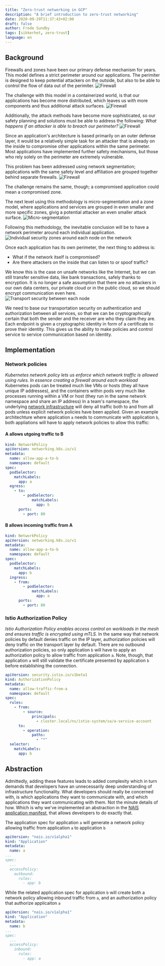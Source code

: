 ```yaml
---
title: "Zero-trust networking in GCP"
description: "A brief introduction to zero-trust networking"
date: 2020-09-29T11:37:43+02:00
draft: false
author: Frode Sundby
tags: [sikkerhet, zero-trust]
language: en
---
```


## Background

Firewalls and zones have been our primary defense mechanism for years. This model defines a strict perimeter around our applications.
The perimiter is designed to keep potential attackers on the outside, but also to be able to control the flow of data out of the perimiter.
![Firewall](./images/zero-trust-1.png)

The challenge with this model in a containerized world, is that our applications has become more distributed, which leaves us with more components and thus additional attack surfaces.
![Firewall](./images/zero-trust-2.png)

Additionally, the attack methods have become more sophisticated, so our safety planning and solutions must be able to address the following: _What happens if an attacker is able to breach our perimeter?_
![Firewall](./images/zero-trust-3.png)

Since an application's architecture is based primarily on an outer defense layer, it would be a relatively simple task
for an attacker that is already on the inside to compromise other applications within the same perimeter. Most
applications have implemented further safety mechanisms, but those who rely solely on the perimeter are
extremely vulnerable.

This problem has been addressed using network segmentation; applications with the same safety level and affiliation are grouped together behind separate firewalls.
![Firewall](./images/zero-trust-4.png)

The challenge remains the same, though; a compromised application could mean a compromised zone.

The next level using this methodology is micro-segmentation and a zone model, where applications and services are grouped in even smaller and more specific zones, givig a potential attacker an even smaller attack surface.
![Micro-segmentation](./images/zero-trust-5.png)

Following this methodology, the inevitable conclusion will be to have a network perimeter around each individual application.
![Individual security zones around each node on the network](./images/zero-trust-6.png)

Once each application has its own perimeter, the next thing to address is:

- What if the network itself is compromised?
- Are there attackers on the inside that can listen to or spoof traffic?

We know this is the case on unsafe networks like the Internet, but we can still transfer sensitive data, like bank transactions, safely thanks to encryption.
It is no longer a safe assumption that there are no attackers in our own data centers, our private cloud or in the public cloud, so we should encrypt communication even here.
![Transport security between each node](./images/zero-trust-7.png)

We need to base our transportation security on authentication and authorization between all services, so that we can be
cryptographically certain that both the sender and the receiver are who they claim they are. Each endpoint is given a
cryptographic identity in form of a certificate to prove their identity. This gives us the ability to make policies and
control service to service communication based on identity.

## Implementation

### Network policies

_Kubernetes network policy lets us enforce which network traffic is allowed using rules. In essence creating a firewall around each workload_
Kubernetes pods can be treated much like VMs or hosts (they all have unique IP addresses), and the containers within pods very much like processes running within a VM or host (they run in the same network namespace and share an IP address)
In a team's namespace, the underlying [network infrastructure](https://www.projectcalico.org/) will deny all traffic both to and from all pods unless explicit network policies have been applied.
Given an example architechture where application `a` needs to communicate with application `b`, both appliations will have to apply network policies to allow this traffic:

#### A allows utgoing traffic to B

```yaml
kind: NetworkPolicy
apiVersion: networking.k8s.io/v1
metadata:
  name: allow-app-a-to-b
  namespace: default
spec:
  podSelector:
    matchLabels:
      app: a
  egress:
    - to:
        - podSelector:
            matchLabels:
              app: b
      ports:
        - port: 80
```

#### B allows incoming traffic from A

```yaml
kind: NetworkPolicy
apiVersion: networking.k8s.io/v1
metadata:
  name: allow-app-a-to-b
  namespace: default
spec:
  podSelector:
    matchLabels:
      app: b
  ingress:
    - from:
        - podSelector:
            matchLabels:
              app: a
      ports:
        - port: 80
```

### Istio Authorization Policy

_Istio Authorization Policy enables access control on workloads in the mesh and ensures traffic is encrypted using mTLS._
In the same way that network policies by default denies traffic on the IP layer, authorization policies will deny traffic on the transport layer by default.
There are no outbound authorization policies, so only application `b` will have to apply an authorization policy to allow traffic from application `a`.
Note, though, that application `a` will still validate the certificate presented by application `b` before establishing the connection.

```yaml
apiVersion: security.istio.io/v1beta1
kind: AuthorizationPolicy
metadata:
  name: allow-traffic-from-a
  namespace: default
spec:
  rules:
    - from:
        - source:
            principals:
              - cluster.local/ns/istio-system/sa/a-service-account
      to:
        - operation:
            paths:
              - "*"
  selector:
    matchLabels:
      app: b
```

## Abstraction

Admittedly, adding these features leads to added complexity which in turn demands that developers have an unnecessarily deep understanding of infrastructure functionality.
What developers should really be concerned with, is which applications they want to communicate with, and which applications they want communicating with them. Not the minute details of how.
Which is why we've implemented an abstraction in the [NAIS application manifest](https://doc.nais.io/nais-application/access-policy), that allows developers to do exactly that.

The application spec for application `a` will generate a network policy allowing traffic from application `a` to application `b`

```yaml
apiVersion: "nais.io/v1alpha1"
kind: "Application"
metadata:
  name: a
...
spec:
  ...
  accessPolicy:
    outbound:
      rules:
        - app: b
```

While the related application spec for application `b` will create both a network policy allowing inbound traffic from `a`, and an authorization policy that authorize applicaiton `a`

```yaml
apiVersion: "nais.io/v1alpha1"
kind: "Application"
metadata:
  name: b
...
spec:
  ...
  accessPolicy:
    inbound:
      rules:
        - app: a
```
